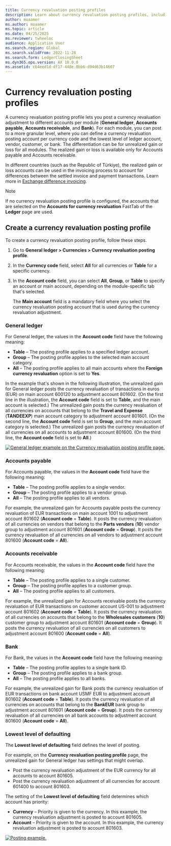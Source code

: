 ```yaml
---
title: Currency revaluation posting profiles
description: Learn about currency revaluation posting profiles, including a step-by-step process for creating a currency revaluation posting profile.
author: moaamer
ms.author: moaamer
ms.topic: article
ms.date: 04/25/2025
ms.reviewer: twheeloc
audience: Application User
ms.search.region: Global
ms.search.validFrom: 2022-11-28
ms.search.form: LedgerClosingSheet
ms.dyn365.ops.version: AX 10.0.0
ms.assetid: c64eed1d-df17-448e-8bb6-d94d63b14607
---
```


# Currency revaluation posting profiles

A currency revaluation posting profile lets you post a currency revaluation adjustment to different accounts per module (**General ledger**, **Accounts payable**, **Accounts receivable**, and **Bank**). For each module, you can post to a more granular level, where you can define a currency revaluation posting account per currency code and the lowest level of ledger account, vendor, customer, or bank. The differentiation can be for unrealized gain or loss for all modules. The realized gain or loss is available only for Accounts payable and Accounts receivable.

In different countries (such as the Republic of Türkiye), the realized gain or loss accounts can be used in the invoicing process to account for differences between the settled invoice and payment transactions. Learn more in [Exchange difference invoicing](../localizations/turkiye/emea-tur-exchange-difference-invoicing.md).

> [!NOTE]
> If no currency revaluation posting profile is configured, the accounts that are selected on the **Accounts for currency revaluation** FastTab of the **Ledger** page are used.

## Create a currency revaluation posting profile

To create a currency revaluation posting profile, follow these steps.

1. Go to **General ledger \> Currencies \> Currency revaluation posting profile**.
2. In the **Currency code** field, select **All** for all currencies or **Table** for a specific currency.
3. In the **Account code** field, you can select **All**, **Group**, or **Table** to specify an account or main account, depending on the module-specific tab that's selected.

    The **Main account** field is a mandatory field where you select the currency revaluation posting account that is used during the currency revaluation adjustment.

### General ledger

For General ledger, the values in the **Account code** field have the following meaning:

- **Table** – The posting profile applies to a specified ledger account.
- **Group** – The posting profile applies to the selected main account category.
- **All** – The posting profile applies to all main accounts where the **Foreign currency revaluation** option is set to **Yes**.

In the example that's shown in the following illustration, the unrealized gain for General ledger posts the currency revaluation of transactions in euros (EUR) on main account 600120 to adjustment account 801602. (On the first line in the illustration, the **Account code** field is set to **Table**, and the main account is selected.) The unrealized gain posts the currency revaluation of all currencies on accounts that belong to the **Travel and Expense** (**TANDEEXP**) main account category to adjustment account 801601. (On the second line, the **Account code** field is set to **Group**, and the main account category is selected.) The unrealized gain posts the currency revaluation of all currencies on all accounts to adjustment account 801600. (On the third line, the **Account code** field is set to **All**.)

[![General ledger example on the Currency revaluation posting profile page.](./media/Postingprofile1.png)](./media/Postingprofile1.png)

### Accounts payable

For Accounts payable, the values in the **Account code** field have the following meaning:

- **Table** – The posting profile applies to a single vendor.
- **Group** – The posting profile applies to a vendor group.
- **All** – The posting profile applies to all vendors.

For example, the unrealized gain for Accounts payable posts the currency revaluation of EUR transactions on main account 1001 to adjustment account 801602 (**Account code** = **Table**). It posts the currency revaluation of all currencies on vendors that belong to the **Parts vendors** (**10**) vendor group to adjustment account 801601 (**Account code** = **Group**). It posts the currency revaluation of all currencies on all vendors to adjustment account 801600 (**Account code** = **All**).

### Accounts receivable

For Accounts receivable, the values in the **Account code** field have the following meaning:

- **Table** – The posting profile applies to a single customer.
- **Group** – The posting profile applies to a customer group.
- **All** – The posting profile applies to all customers.

For example, the unrealized gain for Accounts receivable posts the currency revaluation of EUR transactions on customer account US-001 to adjustment account 801602 (**Account code** = **Table**). It posts the currency revaluation of all currencies on accounts that belong to the **Wholesales customers** (**10**) customer group to adjustment account 801601 (**Account code** = **Group**). It posts the currency revaluation of all currencies on all customers to adjustment account 801600 (**Account code** = **All**).

### Bank

For Bank, the values in the **Account code** field have the following meaning:

- **Table** – The posting profile applies to a single bank ID.
- **Group** – The posting profile applies to a bank group.
- **All** – The posting profile applies to all banks.

For example, the unrealized gain for Bank posts the currency revaluation of EUR transactions on bank account USMF EUR to adjustment account 801602 (**Account code** = **Table**). It posts the currency revaluation of all currencies on accounts that belong to the **BankEUR** bank group to adjustment account 801601 (**Account code** = **Group**). It posts the currency revaluation of all currencies on all bank accounts to adjustment account 801600 (**Account code** = **All**).

### Lowest level of defaulting

The **Lowest level of defaulting** field defines the level of posting.

For example, on the **Currency revaluation posting profile** page, the unrealized gain for General ledger has settings that might overlap.

- Post the currency revaluation adjustment of the EUR currency for all accounts to account 801605.
- Post the currency revaluation adjustment of all currencies for account 601400 to account 801603.

The setting of the **Lowest level of defaulting** field determines which account has priority:

- **Currency** – Priority is given to the currency. In this example, the currency revaluation adjustment is posted to account 801605.
- **Account** – Priority is given to the account. In this example, the currency revaluation adjustment is posted to account 801603.

[![Posting example.](./media/Lowestlevel2.png)](./media/Lowestlevel2.png)
